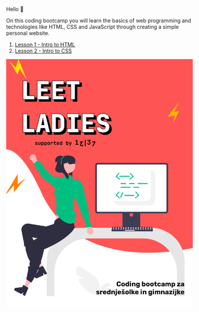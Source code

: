 Hello 👋

On this coding bootcamp you will learn the basics of web programming and technologies like HTML, CSS and JavaScript through creating a simple personal website.

1. [Lesson 1 - Intro to HTML](./lessons/first-lesson-html.md)
2. [Lesson 2 - Intro to CSS](./lessons/second-lesson-css.md)

![alt text](./photos/leetladies-flyer.png "Leet Ladies - Coding bootcamp")
